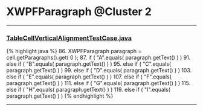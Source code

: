 # XWPFParagraph @Cluster 2

***

### [TableCellVerticalAlignmentTestCase.java](https://searchcode.com/codesearch/view/96672468/)
{% highlight java %}
86. XWPFParagraph paragraph = cell.getParagraphs().get( 0 );
87. if ( "A".equals( paragraph.getText() ) )
91. else if ( "B".equals( paragraph.getText() ) )
95. else if ( "C".equals( paragraph.getText() ) )
99. else if ( "D".equals( paragraph.getText() ) )
103. else if ( "E".equals( paragraph.getText() ) )
107. else if ( "F".equals( paragraph.getText() ) )
111. else if ( "G".equals( paragraph.getText() ) )
115. else if ( "H".equals( paragraph.getText() ) )
119. else if ( "I".equals( paragraph.getText() ) )
{% endhighlight %}

***

